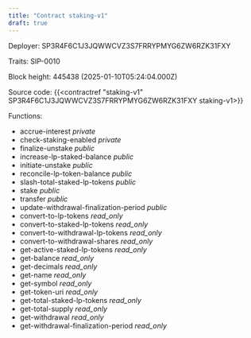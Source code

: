 ```yaml
---
title: "Contract staking-v1"
draft: true
---
```

Deployer: SP3R4F6C1J3JQWWCVZ3S7FRRYPMYG6ZW6RZK31FXY

Traits:
 SIP-0010



Block height: 445438 (2025-01-10T05:24:04.000Z)

Source code: {{<contractref "staking-v1" SP3R4F6C1J3JQWWCVZ3S7FRRYPMYG6ZW6RZK31FXY staking-v1>}}

Functions:

* accrue-interest _private_
* check-staking-enabled _private_
* finalize-unstake _public_
* increase-lp-staked-balance _public_
* initiate-unstake _public_
* reconcile-lp-token-balance _public_
* slash-total-staked-lp-tokens _public_
* stake _public_
* transfer _public_
* update-withdrawal-finalization-period _public_
* convert-to-lp-tokens _read_only_
* convert-to-staked-lp-tokens _read_only_
* convert-to-withdrawal-lp-tokens _read_only_
* convert-to-withdrawal-shares _read_only_
* get-active-staked-lp-tokens _read_only_
* get-balance _read_only_
* get-decimals _read_only_
* get-name _read_only_
* get-symbol _read_only_
* get-token-uri _read_only_
* get-total-staked-lp-tokens _read_only_
* get-total-supply _read_only_
* get-withdrawal _read_only_
* get-withdrawal-finalization-period _read_only_
